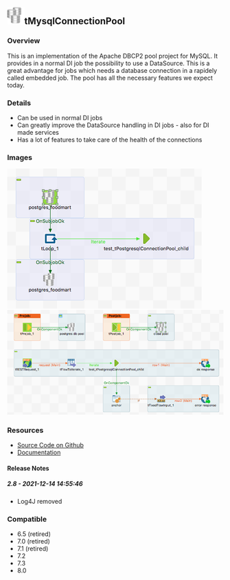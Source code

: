 ## <img src='./logo.jpg' width='40' height='40'>tMysqlConnectionPool

### Overview
This is an implementation of the Apache DBCP2 pool project for MySQL. It provides in a normal DI job the possibility to use a DataSource.
This is a great advantage for jobs which needs a database connection in a rapidely called embedded job. 
The pool has all the necessary features we expect today.
### Details
* Can be used in normal DI jobs
* Can greatly improve the DataSource handling in DI jobs - also for DI made services
* Has a lot of features to take care of the health of the connections
### Images
<a href='./screenshots/v_2.8__2.jpg'><img src='./screenshots/v_2.8__2.jpg' ></a>
<a href='./screenshots/v_2.8__1.jpg'><img src='./screenshots/v_2.8__1.jpg' ></a>


### Resources
 * <a href=https://github.com/jlolling/talendcomp_tDatabaseConnectionPool>Source Code on Github</a>
 * <a href=http://jan-lolling.de/talend/components/help/tPostgresqlConnectionPool.pdf>Documentation</a>

#### Release Notes

##### 2.8 - 2021-12-14 14:55:46
* Log4J removed
### Compatible
 - 6.5 (retired)
 -  7.0 (retired)
 -  7.1 (retired)
 - 7.2
 - 7.3
 - 8.0